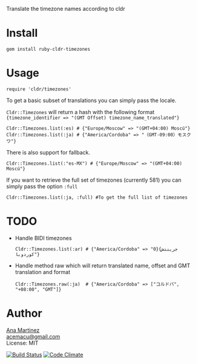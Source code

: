 Translate the timezone names according to cldr

Install
=======

    gem install ruby-cldr-timezones

Usage
=====
    require 'cldr/timezones'

To get a basic subset of translations you can simply pass the locale.

```Cldr::Timezones``` will return a hash with the following format
```{timezone_identifier => "(GMT Offset) timezone_name_translated"}```

    Cldr::Timezones.list(:es) # {"Europe/Moscow" => "(GMT+04:00) Moscú"}
    Cldr::Timezones.list(:ja) #	{"America/Cordoba" => "（GMT-09:00）モスクワ"}
    
There is also support for fallback.

    Cldr::Timezones.list(:"es-MX") # {"Europe/Moscow" => "(GMT+04:00) Moscú"}


If you want to retrieve the full set of timezones (currently 581) you can simply pass the option ```:full```

    Cldr::Timezones.list(:ja, :full) #To get the full list of timezones


TODO
====
- Handle BIDI timezones

    ```Cldr::Timezones.list(:ar) # {"America/Cordoba" => "0}جرينتش} كوردوبا"}```
- Handle method raw which will return translated name, offset and GMT translation and format

    ```Cldr::Timezones.raw(:ja)  # {"America/Cordoba" => ["コルドバ", "+08:00", "GMT"]}```

Author
======
[Ana Martinez](https://github.com/anamartinez)<br/>
acemacu@gmail.com<br/>
License: MIT<br/>


[![Build Status](https://travis-ci.org/anamartinez/ruby-cldr-timezones.png)](https://travis-ci.org/anamartinez/ruby-cldr-timezones)
[![Code Climate](https://codeclimate.com/badge.png)](https://codeclimate.com/github/anamartinez/ruby-cldr-timezones)
